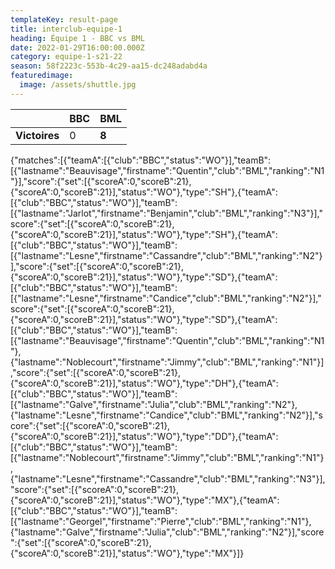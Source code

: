```yaml
---
templateKey: result-page
title: interclub-equipe-1
heading: Équipe 1 - BBC vs BML
date: 2022-01-29T16:00:00.000Z
category: equipe-1-s21-22
season: 58f2223c-553b-4c29-aa15-dc248adabd4a
featuredimage:
  image: /assets/shuttle.jpg
---
```

|               | BBC   | BML |
| ------------- | ----- | --- |
| **Victoires** | 0 | **8**   |

<scoreboard>{"matches":[{"teamA":[{"club":"BBC","status":"WO"}],"teamB":[{"lastname":"Beauvisage","firstname":"Quentin","club":"BML","ranking":"N1"}],"score":{"set":[{"scoreA":0,"scoreB":21},{"scoreA":0,"scoreB":21}],"status":"WO"},"type":"SH"},{"teamA":[{"club":"BBC","status":"WO"}],"teamB":[{"lastname":"Jarlot","firstname":"Benjamin","club":"BML","ranking":"N3"}],"score":{"set":[{"scoreA":0,"scoreB":21},{"scoreA":0,"scoreB":21}],"status":"WO"},"type":"SH"},{"teamA":[{"club":"BBC","status":"WO"}],"teamB":[{"lastname":"Lesne","firstname":"Cassandre","club":"BML","ranking":"N2"}],"score":{"set":[{"scoreA":0,"scoreB":21},{"scoreA":0,"scoreB":21}],"status":"WO"},"type":"SD"},{"teamA":[{"club":"BBC","status":"WO"}],"teamB":[{"lastname":"Lesne","firstname":"Candice","club":"BML","ranking":"N2"}],"score":{"set":[{"scoreA":0,"scoreB":21},{"scoreA":0,"scoreB":21}],"status":"WO"},"type":"SD"},{"teamA":[{"club":"BBC","status":"WO"}],"teamB":[{"lastname":"Beauvisage","firstname":"Quentin","club":"BML","ranking":"N1"},{"lastname":"Noblecourt","firstname":"Jimmy","club":"BML","ranking":"N1"}],"score":{"set":[{"scoreA":0,"scoreB":21},{"scoreA":0,"scoreB":21}],"status":"WO"},"type":"DH"},{"teamA":[{"club":"BBC","status":"WO"}],"teamB":[{"lastname":"Galve","firstname":"Julia","club":"BML","ranking":"N2"},{"lastname":"Lesne","firstname":"Candice","club":"BML","ranking":"N2"}],"score":{"set":[{"scoreA":0,"scoreB":21},{"scoreA":0,"scoreB":21}],"status":"WO"},"type":"DD"},{"teamA":[{"club":"BBC","status":"WO"}],"teamB":[{"lastname":"Noblecourt","firstname":"Jimmy","club":"BML","ranking":"N1"},{"lastname":"Lesne","firstname":"Cassandre","club":"BML","ranking":"N3"}],"score":{"set":[{"scoreA":0,"scoreB":21},{"scoreA":0,"scoreB":21}],"status":"WO"},"type":"MX"},{"teamA":[{"club":"BBC","status":"WO"}],"teamB":[{"lastname":"Georgel","firstname":"Pierre","club":"BML","ranking":"N1"},{"lastname":"Galve","firstname":"Julia","club":"BML","ranking":"N2"}],"score":{"set":[{"scoreA":0,"scoreB":21},{"scoreA":0,"scoreB":21}],"status":"WO"},"type":"MX"}]}</scoreboard>